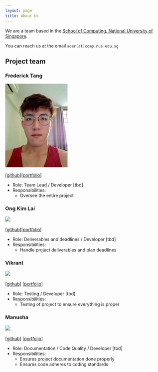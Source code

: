 ```yaml
---
layout: page
title: About Us
---
```


We are a team based in the [School of Computing, National University of Singapore](http://www.comp.nus.edu.sg).

You can reach us at the email `seer[at]comp.nus.edu.sg`

## Project team

### Frederick Tang 

<img src="images/fredericktang.png" width="200px">

[[github](https://github.com/fredtwt)][[portfolio](team/fredtwt.md)]

* Role: Team Lead / Developer [tbd]
* Responsibilities: 
  * Oversee the entire project

### Ong Kim Lai 

<img src="images/ongkimlai.png" width="200px">

[[github](http://github.com/ongkimlai)][[portfolio](team/ongkimlai.md)]

* Role: Deliverables and deadlines / Developer [tbd]
* Responsibilities: 
  * Handle project deliverables and plan deadlines

### Vikrant

<img src="images/johndoe.png" width="200px">

[[github](http://github.com/johndoe)] [[portfolio](team/johndoe.md)]

* Role: Testing / Developer [tbd]
* Responsibilities: 
  * Testing of project to ensure everything is proper 

### Manusha

<img src="images/johndoe.png" width="200px">

[[github](http://github.com/johndoe)]
[[portfolio](team/johndoe.md)]

* Role: Documentation / Code Quality / Developer [tbd]
* Responsibilities: 
  * Ensures project documentation done properly
  * Ensures code adheres to coding standards 
